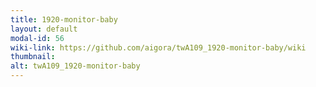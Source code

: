```yaml
---
title: 1920-monitor-baby
layout: default
modal-id: 56
wiki-link: https://github.com/aigora/twA109_1920-monitor-baby/wiki
thumbnail: 
alt: twA109_1920-monitor-baby
---
```

